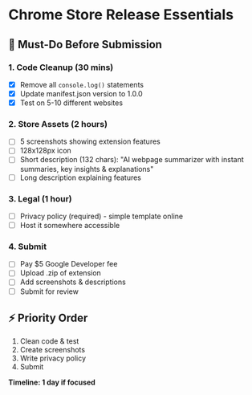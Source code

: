 # Chrome Store Release Essentials

## 🚀 Must-Do Before Submission

### 1. Code Cleanup (30 mins)

- [x] Remove all `console.log()` statements
- [x] Update manifest.json version to 1.0.0
- [x] Test on 5-10 different websites

### 2. Store Assets (2 hours)

- [ ] 5 screenshots showing extension features
- [ ] 128x128px icon
- [ ] Short description (132 chars): "AI webpage summarizer with instant summaries, key insights & explanations"
- [ ] Long description explaining features

### 3. Legal (1 hour)

- [ ] Privacy policy (required) - simple template online
- [ ] Host it somewhere accessible

### 4. Submit

- [ ] Pay $5 Google Developer fee
- [ ] Upload .zip of extension
- [ ] Add screenshots & descriptions
- [ ] Submit for review

## ⚡ Priority Order

1. Clean code & test
2. Create screenshots
3. Write privacy policy
4. Submit

**Timeline: 1 day if focused**
